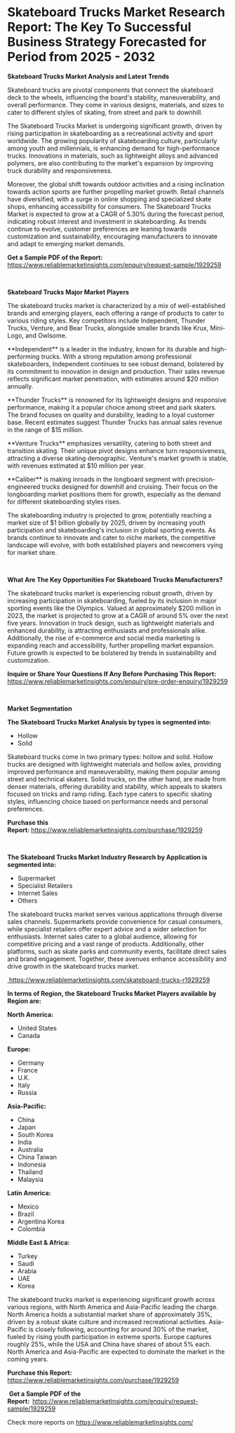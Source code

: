 <p><h1>Skateboard Trucks Market Research Report: The Key To Successful Business Strategy Forecasted for Period from 2025 - 2032</h1></p><p><strong>Skateboard Trucks Market Analysis and Latest Trends</strong></p>
<p><p>Skateboard trucks are pivotal components that connect the skateboard deck to the wheels, influencing the board's stability, maneuverability, and overall performance. They come in various designs, materials, and sizes to cater to different styles of skating, from street and park to downhill.</p><p>The Skateboard Trucks Market is undergoing significant growth, driven by rising participation in skateboarding as a recreational activity and sport worldwide. The growing popularity of skateboarding culture, particularly among youth and millennials, is enhancing demand for high-performance trucks. Innovations in materials, such as lightweight alloys and advanced polymers, are also contributing to the market's expansion by improving truck durability and responsiveness.</p><p>Moreover, the global shift towards outdoor activities and a rising inclination towards action sports are further propelling market growth. Retail channels have diversified, with a surge in online shopping and specialized skate shops, enhancing accessibility for consumers. The Skateboard Trucks Market is expected to grow at a CAGR of 5.30% during the forecast period, indicating robust interest and investment in skateboarding. As trends continue to evolve, customer preferences are leaning towards customization and sustainability, encouraging manufacturers to innovate and adapt to emerging market demands.</p></p>
<p><strong>Get a Sample PDF of the Report:&nbsp;</strong> <a href="https://www.reliablemarketinsights.com/enquiry/request-sample/1929259?utm_campaign=2004&utm_medium=2&utm_source=Github&utm_content=ia&utm_term=16012025&utm_id=skateboard-trucks">https://www.reliablemarketinsights.com/enquiry/request-sample/1929259</a></p>
<p>&nbsp;</p>
<p><strong>Skateboard Trucks Major Market Players</strong></p>
<p><p>The skateboard trucks market is characterized by a mix of well-established brands and emerging players, each offering a range of products to cater to various riding styles. Key competitors include Independent, Thunder Trucks, Venture, and Bear Trucks, alongside smaller brands like Krux, Mini-Logo, and Owlsome.</p><p>**Independent** is a leader in the industry, known for its durable and high-performing trucks. With a strong reputation among professional skateboarders, Independent continues to see robust demand, bolstered by its commitment to innovation in design and production. Their sales revenue reflects significant market penetration, with estimates around $20 million annually.</p><p>**Thunder Trucks** is renowned for its lightweight designs and responsive performance, making it a popular choice among street and park skaters. The brand focuses on quality and durability, leading to a loyal customer base. Recent estimates suggest Thunder Trucks has annual sales revenue in the range of $15 million.</p><p>**Venture Trucks** emphasizes versatility, catering to both street and transition skating. Their unique pivot designs enhance turn responsiveness, attracting a diverse skating demographic. Venture's market growth is stable, with revenues estimated at $10 million per year.</p><p>**Caliber** is making inroads in the longboard segment with precision-engineered trucks designed for downhill and cruising. Their focus on the longboarding market positions them for growth, especially as the demand for different skateboarding styles rises.</p><p>The skateboarding industry is projected to grow, potentially reaching a market size of $1 billion globally by 2025, driven by increasing youth participation and skateboarding's inclusion in global sporting events. As brands continue to innovate and cater to niche markets, the competitive landscape will evolve, with both established players and newcomers vying for market share.</p></p>
<p>&nbsp;</p>
<p><strong>What Are The Key Opportunities For Skateboard Trucks Manufacturers?</strong></p>
<p><p>The skateboard trucks market is experiencing robust growth, driven by increasing participation in skateboarding, fueled by its inclusion in major sporting events like the Olympics. Valued at approximately $200 million in 2023, the market is projected to grow at a CAGR of around 5% over the next five years. Innovation in truck design, such as lightweight materials and enhanced durability, is attracting enthusiasts and professionals alike. Additionally, the rise of e-commerce and social media marketing is expanding reach and accessibility, further propelling market expansion. Future growth is expected to be bolstered by trends in sustainability and customization.</p></p>
<p><strong>Inquire or Share Your Questions If Any Before Purchasing This Report:</strong> <a href="https://www.reliablemarketinsights.com/enquiry/pre-order-enquiry/1929259?utm_campaign=2004&utm_medium=2&utm_source=Github&utm_content=ia&utm_term=16012025&utm_id=skateboard-trucks">https://www.reliablemarketinsights.com/enquiry/pre-order-enquiry/1929259</a></p>
<p>&nbsp;</p>
<p><strong>Market Segmentation</strong></p>
<p><strong>The Skateboard Trucks Market Analysis by types is segmented into:</strong></p>
<p><ul><li>Hollow</li><li>Solid</li></ul></p>
<p><p>Skateboard trucks come in two primary types: hollow and solid. Hollow trucks are designed with lightweight materials and hollow axles, providing improved performance and maneuverability, making them popular among street and technical skaters. Solid trucks, on the other hand, are made from denser materials, offering durability and stability, which appeals to skaters focused on tricks and ramp riding. Each type caters to specific skating styles, influencing choice based on performance needs and personal preferences.</p></p>
<p><strong>Purchase this Report:&nbsp;</strong><a href="https://www.reliablemarketinsights.com/purchase/1929259?utm_campaign=2004&utm_medium=2&utm_source=Github&utm_content=ia&utm_term=16012025&utm_id=skateboard-trucks">https://www.reliablemarketinsights.com/purchase/1929259</a></p>
<p>&nbsp;</p>
<p><strong>The Skateboard Trucks Market Industry Research by Application is segmented into:</strong></p>
<p><ul><li>Supermarket</li><li>Specialist Retailers</li><li>Internet Sales</li><li>Others</li></ul></p>
<p><p>The skateboard trucks market serves various applications through diverse sales channels. Supermarkets provide convenience for casual consumers, while specialist retailers offer expert advice and a wider selection for enthusiasts. Internet sales cater to a global audience, allowing for competitive pricing and a vast range of products. Additionally, other platforms, such as skate parks and community events, facilitate direct sales and brand engagement. Together, these avenues enhance accessibility and drive growth in the skateboard trucks market.</p></p>
<p><a href="https://www.reliablemarketinsights.com/skateboard-trucks-r1929259?utm_campaign=2004&utm_medium=2&utm_source=Github&utm_content=ia&utm_term=16012025&utm_id=skateboard-trucks">&nbsp;https://www.reliablemarketinsights.com/skateboard-trucks-r1929259</a></p>
<p><strong>In terms of Region, the Skateboard Trucks Market Players available by Region are:</strong></p>
<p>
    <p> <strong> North America: </strong>
        <ul>
            <li>United States</li>
            <li>Canada</li>
        </ul>
        </p> 
    <p> <strong> Europe: </strong>
        <ul>
            <li>Germany</li>
            <li>France</li>
            <li>U.K.</li>
            <li>Italy</li>
            <li>Russia</li>
        </ul>
        </p> 
    <p> <strong> Asia-Pacific: </strong>
        <ul>
            <li>China</li>
            <li>Japan</li>
            <li>South Korea</li>
            <li>India</li>
            <li>Australia</li>
            <li>China Taiwan</li>
            <li>Indonesia</li>
            <li>Thailand</li>
            <li>Malaysia</li>
        </ul>
        </p> 
    <p> <strong> Latin America: </strong>
        <ul>
            <li>Mexico</li>
            <li>Brazil</li>
            <li>Argentina Korea</li>
            <li>Colombia</li>
        </ul>
        </p> 
    <p> <strong> Middle East & Africa: </strong>
        <ul>
            <li>Turkey</li>
            <li>Saudi</li>
            <li>Arabia</li>
            <li>UAE</li>
            <li>Korea</li>
        </ul>
    </p>
    </p>
<p><p>The skateboard trucks market is experiencing significant growth across various regions, with North America and Asia-Pacific leading the charge. North America holds a substantial market share of approximately 35%, driven by a robust skate culture and increased recreational activities. Asia-Pacific is closely following, accounting for around 30% of the market, fueled by rising youth participation in extreme sports. Europe captures roughly 25%, while the USA and China have shares of about 5% each. North America and Asia-Pacific are expected to dominate the market in the coming years.</p></p>
<p><strong>Purchase this Report: </strong><a href="https://www.reliablemarketinsights.com/purchase/1929259?utm_campaign=2004&utm_medium=2&utm_source=Github&utm_content=ia&utm_term=16012025&utm_id=skateboard-trucks">https://www.reliablemarketinsights.com/purchase/1929259</a></p>
<p>&nbsp;<strong>Get a Sample PDF of the Report:&nbsp;&nbsp;</strong><a href="https://www.reliablemarketinsights.com/enquiry/request-sample/1929259?utm_campaign=2004&utm_medium=2&utm_source=Github&utm_content=ia&utm_term=16012025&utm_id=skateboard-trucks">https://www.reliablemarketinsights.com/enquiry/request-sample/1929259</a></p>
<p><strong></strong></p>
<p>Check more reports on <a href="https://www.reliablemarketinsights.com/?utm_campaign=2004&utm_medium=2&utm_source=Github&utm_content=ia&utm_term=16012025&utm_id=skateboard-trucks">https://www.reliablemarketinsights.com/</a></p>